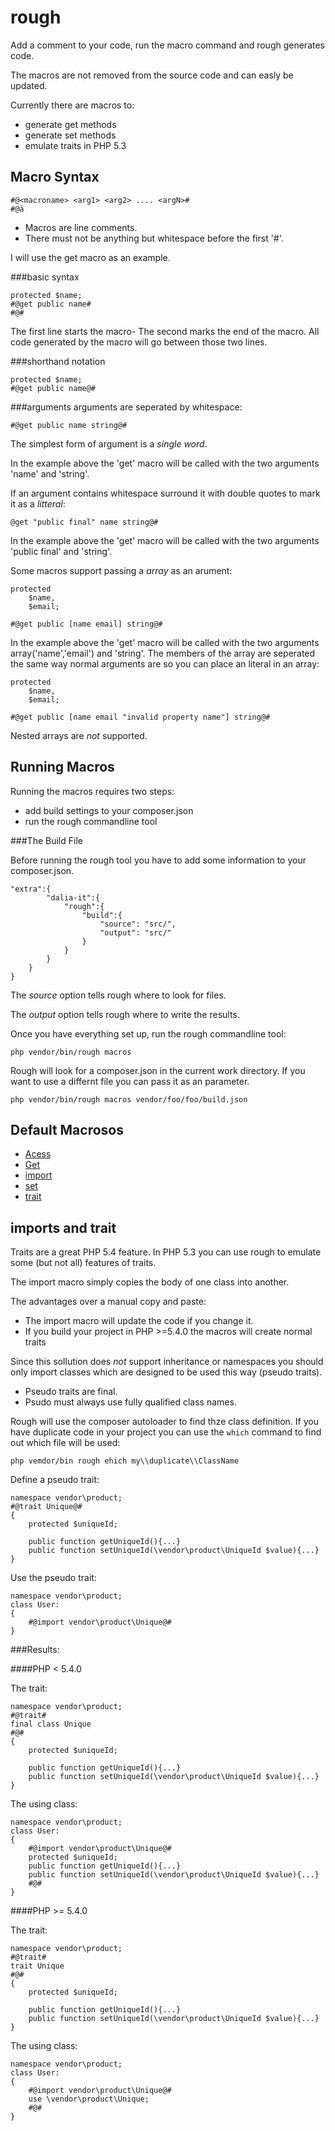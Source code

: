 rough
================================================================================
Add a comment to your code, run the macro command and rough generates code.

The macros are  not removed from the source code and can easly be updated.

Currently there are macros to:
 - generate get methods
 - generate set methods
 - emulate traits in PHP 5.3

Macro Syntax
--------------------------------------------------------------------------------

    #@<macroname> <arg1> <arg2> .... <argN>#
    #@ä
    
 - Macros are line comments. 
 - There must not be anything but whitespace before the first '#'.

I will use the get macro as an example.

###basic syntax

    protected $name;
    #@get public name#
    #@#
    
The first line starts the macro- The second marks the end of the macro.
All code generated by the macro will go between those two lines.

###shorthand notation

    protected $name;
    #@get public name@#
    
###arguments
arguments are seperated by whitespace:

    #@get public name string@#

The simplest form of argument is a *single word*. 

In the example above the 'get' macro will be called with the two arguments 
'name' and 'string'.

If an argument contains whitespace surround it with double quotes to mark it
as a *litteral*:

    @get "public final" name string@#

In the example above the 'get' macro will be called with the two arguments 
'public final' and 'string'.

Some macros support passing a *array* as an arument:
    
    protected
        $name,
        $email;
        
    #@get public [name email] string@#
    
In the example above the 'get' macro will be called with the two arguments 
array('name','email') and 'string'.
The members of the array are seperated the same way normal arguments are so you 
can place an literal in an array:

    protected
        $name,
        $email;
        
    #@get public [name email "invalid property name"] string@#
    
Nested arrays are *not* supported.

Running Macros
--------------------------------------------------------------------------------

Running the macros requires two steps:

 - add build settings to your composer.json
 - run the rough commandline tool
 
###The Build File

Before running the rough tool you have to add some information to your 
composer.json.

    "extra":{
            "dalia-it":{
                "rough":{
                    "build":{
                        "source": "src/",
                        "output": "src/"
                    }
                }
            }
        }
    }

The *source* option tells rough where to look for files.

The *output* option tells rough where to write the results.

Once you have everything set up, run the rough commandline tool:

    php vendor/bin/rough macros

Rough will look for a composer.json in the current work directory.
If you want to use a differnt file you can pass it as an parameter.

    php vendor/bin/rough macros vendor/foo/foo/build.json

Default Macrosos 
--------------------------------------------------------------------------------
- [Acess](src/daliaIT/rough/macro/AccessMacro.php)
- [Get](src/daliaIT/rough/macro/AccessMacro.php)
- [import](src/daliaIT/rough/macro/AccessMacro.php)
- [set](src/daliaIT/rough/macro/AccessMacro.php)
- [trait](src/daliaIT/rough/macro/AccessMacro.php)

imports and trait
--------------------------------------------------------------------------------    
    
Traits are a great PHP 5.4 feature. In PHP 5.3 you can use rough to emulate some
(but not all) features of traits.

The import macro simply copies the body of one class into another.

The advantages over a manual copy and paste: 
 - The import macro will update the code if you change it.
 - If you build your project in PHP >=5.4.0 the macros will create normal traits

Since this sollution does *not* support inheritance or namespaces you should
only import classes which are designed to be used this way (pseudo traits).

 - Pseudo traits are final.
 - Psudo must always use fully qualified class names.

Rough will use the composer autoloader to find thze class definition.
If you have duplicate code in your project you can use the `which` command to 
find out which file will be used:

    php vemdor/bin rough ehich my\\duplicate\\ClassName
    
Define a pseudo trait:

    namespace vendor\product;
    #@trait Unique@#
    {
        protected $uniqueId;
        
        public function getUniqueId(){...}
        public function setUniqueId(\vendor\product\UniqueId $value){...}
    }
    
Use the pseudo trait:

    namespace vendor\product;
    class User:
    {
        #@import vendor\product\Unique@#
    }
    
###Results:

####PHP < 5.4.0

The trait:

    namespace vendor\product;
    #@trait#
    final class Unique
    #@#
    {
        protected $uniqueId;
        
        public function getUniqueId(){...}
        public function setUniqueId(\vendor\product\UniqueId $value){...}
    }
    
The using class:

    namespace vendor\product;
    class User:
    {
        #@import vendor\product\Unique@#
        protected $uniqueId;
        public function getUniqueId(){...}
        public function setUniqueId(\vendor\product\UniqueId $value){...}
        #@#
    }
    

####PHP >= 5.4.0

The trait:

    namespace vendor\product;
    #@trait#
    trait Unique
    #@#
    {
        protected $uniqueId;
        
        public function getUniqueId(){...}
        public function setUniqueId(\vendor\product\UniqueId $value){...}
    }
    
The using class:

    namespace vendor\product;
    class User:
    {
        #@import vendor\product\Unique@#
        use \vendor\product\Unique;
        #@#
    }
    